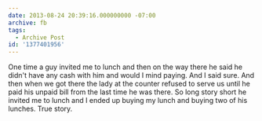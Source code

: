 ```yaml
---
date: 2013-08-24 20:39:16.000000000 -07:00
archive: fb
tags: 
  - Archive Post
id: '1377401956'
---
```


One time a guy invited me to lunch and then on the way there he said he didn't have any cash with him and would I mind paying. And I said sure. And then when we got there the lady at the counter refused to serve us until he paid his unpaid bill from the last time he was there. So long story short he invited me to lunch and I ended up buying my lunch and buying two of his lunches. True story.
